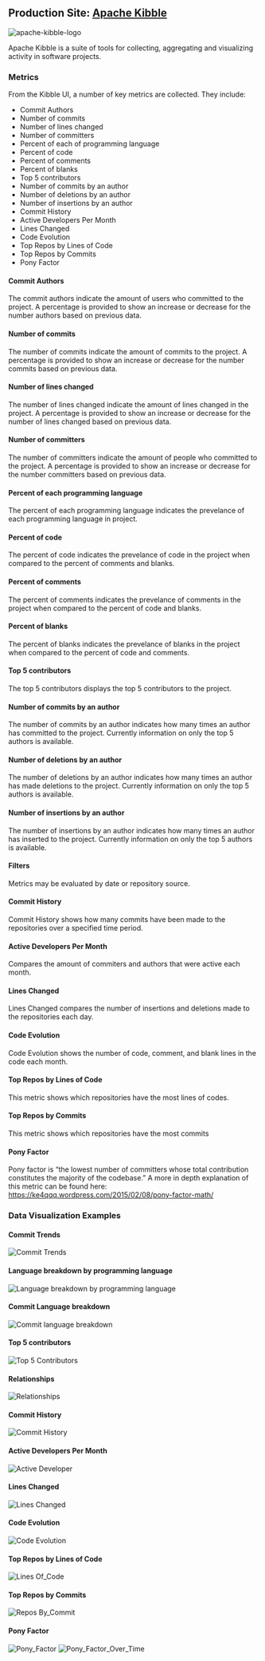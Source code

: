## Production Site: [Apache Kibble](https://kibble.apache.org/)

![apache-kibble-logo](https://github.com/apache/kibble/blob/master/ui/images/kibble-logo.png)


Apache Kibble is a suite of tools for collecting, aggregating and visualizing activity in software projects. 

### Metrics

From the Kibble UI, a number of key metrics are collected. They include:
* Commit Authors
* Number of commits
* Number of lines changed
* Number of committers 
* Percent of each of programming language
* Percent of code
* Percent of comments
* Percent of blanks
* Top 5 contributors
* Number of commits by an author
* Number of deletions by an author
* Number of insertions by an author
* Commit History
* Active Developers Per Month
* Lines Changed
* Code Evolution
* Top Repos by Lines of Code
* Top Repos by Commits
* Pony Factor

#### Commit Authors
The commit authors indicate the amount of users who committed to the project. A percentage is provided to show an increase or decrease for the number authors based on previous data. 

#### Number of commits
The number of commits indicate the amount of commits to the project. A percentage is provided to show an increase or decrease for the number commits based on previous data. 

#### Number of lines changed
The number of lines changed indicate the amount of lines changed in the project. A percentage is provided to show an increase or decrease for the number of lines changed based on previous data. 

#### Number of committers 
The number of committers indicate the amount of people who committed to the project. A percentage is provided to show an increase or decrease for the number committers based on previous data. 

#### Percent of each programming language
The percent of each programming language indicates the prevelance of each programming language in project. 

#### Percent of code
The percent of code indicates the prevelance of code in the project when compared to the percent of comments and blanks. 

#### Percent of comments
The percent of comments indicates the prevelance of comments in the project when compared to the percent of code and blanks. 

#### Percent of blanks
The percent of blanks indicates the prevelance of blanks in the project when compared to the percent of code and comments. 

#### Top 5 contributors
The top 5 contributors displays the top 5 contributors to the project. 

#### Number of commits by an author
The number of commits by an author indicates how many times an author has committed to the project. Currently information on only the top 5 authors is available. 

#### Number of deletions by an author
The number of deletions by an author indicates how many times an author has made deletions to the project. Currently information on only the top 5 authors is available. 

#### Number of insertions by an author
The number of insertions by an author indicates how many times an author has inserted to the project. Currently information on only the top 5 authors is available. 

#### Filters
Metrics may be evaluated by date or repository source. 


#### Commit History
Commit History shows how many commits have been made to the repositories over a specified time period.

#### Active Developers Per Month
Compares the amount of commiters and authors that were active each month.

#### Lines Changed
Lines Changed compares the number of insertions and deletions made to the repositories each day.

#### Code Evolution
Code Evolution shows the number of code, comment, and blank lines in the code each month.

#### Top Repos by Lines of Code
This metric shows which repositories have the most lines of codes.

#### Top Repos by Commits
This metric shows which repositories have the most commits

#### Pony Factor
Pony factor is “the lowest number of committers whose total contribution constitutes the majority of the codebase.” 
A more in depth explanation of this metric can be found here: https://ke4qqq.wordpress.com/2015/02/08/pony-factor-math/



### Data Visualization Examples
#### Commit Trends
![Commit Trends](https://user-images.githubusercontent.com/22136995/36503717-a845f77e-1713-11e8-8ce5-9b1b862c9cca.jpg)

#### Language breakdown by programming language
![Language breakdown by programming language](https://user-images.githubusercontent.com/22136995/36503726-b05df72c-1713-11e8-8232-05ae3ae69e22.jpg)

#### Commit Language breakdown 
![Commit language breakdown](https://user-images.githubusercontent.com/22136995/36503725-b0470d6e-1713-11e8-89b5-0c8a98eb5739.jpg)

#### Top 5 contributors
![Top 5 Contributors](https://user-images.githubusercontent.com/22136995/36503736-b505d542-1713-11e8-97dc-e8ef3d339226.jpg)

#### Relationships 
![Relationships](https://user-images.githubusercontent.com/22136995/36505780-2ee9af2c-171a-11e8-8eb9-0a60bb5e5f84.jpg)

#### Commit History
![Commit History](images/kibble-commit-history.png)

#### Active Developers Per Month
![Active Developer](images/kibble-active-per-month.png)

#### Lines Changed
![Lines Changed](images/kibble-lines-changed.png)

#### Code Evolution
![Code Evolution](images/kibble-code-evolution.png)

#### Top Repos by Lines of Code
![Lines Of_Code](images/kibble-lines-of-code.png)

#### Top Repos by Commits
![Repos By_Commit](images/kibble-repos-by-commit.png)

#### Pony Factor
![Pony_Factor](images/kibble-pony-factors.png)
![Pony_Factor_Over_Time](images/kibble-pony-over-time.png)
